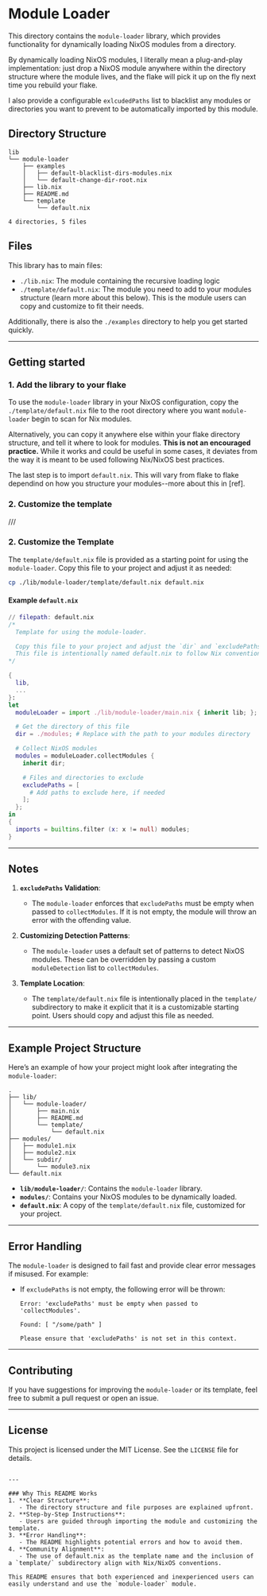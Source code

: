# Module Loader

This directory contains the `module-loader` library, which provides functionality for dynamically
loading NixOS modules from a directory.

By dynamically loading NixOS modules, I literally mean a plug-and-play implementation: just drop a
NixOS module anywhere within the directory structure where the module lives, and the flake will pick
it up on the fly next time you rebuild your flake.

I also provide a configurable `exlcudedPaths` list to blacklist any modules or directories you want
to prevent to be automatically imported by this module.

## Directory Structure

```shell
lib
└── module-loader
    ├── examples
    │   ├── default-blacklist-dirs-modules.nix
    │   └── default-change-dir-root.nix
    ├── lib.nix
    ├── README.md
    └── template
        └── default.nix

4 directories, 5 files
```

## Files

This library has to main files:
- `./lib.nix`: The module containing the recursive loading logic
- `./template/default.nix`: The module you need to add to your modules structure (learn more about this
below). This is the module users can copy and customize to fit their needs.

Additionally, there is also the `./examples` directory to help you get started quickly.

---

## Getting started

### 1. Add the library to your flake 

To use the `module-loader` library in your NixOS configuration, copy the `./template/default.nix` file to the root directory where you want `module-loader` begin to scan for Nix modules.

Alternatively, you can copy it anywhere else within your flake directory structure, and tell it where to look for modules. **This is not an encouraged practice.**
While it works and could be useful in some cases, it deviates from the way it is meant to be used following Nix/NixOS best practices. 

The last step is to import `default.nix`. This will vary from flake to flake dependind on how you
structure your modules--more about this in [ref]. 

### 2. Customize the template



///


### 2. Customize the Template

The `template/default.nix` file is provided as a starting point for using the `module-loader`. Copy this file to your project and adjust it as needed:

```bash
cp ./lib/module-loader/template/default.nix default.nix
```

#### Example `default.nix`
```nix
// filepath: default.nix
/*
  Template for using the module-loader.

  Copy this file to your project and adjust the `dir` and `excludePaths` as needed.
  This file is intentionally named default.nix to follow Nix conventions.
*/

{
  lib,
  ...
}:
let
  moduleLoader = import ./lib/module-loader/main.nix { inherit lib; };

  # Get the directory of this file
  dir = ./modules; # Replace with the path to your modules directory

  # Collect NixOS modules
  modules = moduleLoader.collectModules {
    inherit dir;

    # Files and directories to exclude
    excludePaths = [
      # Add paths to exclude here, if needed
    ];
  };
in
{
  imports = builtins.filter (x: x != null) modules;
}
```

---

## Notes

1. **`excludePaths` Validation**:
   - The `module-loader` enforces that `excludePaths` must be empty when passed to `collectModules`. If it is not empty, the module will throw an error with the offending value.

2. **Customizing Detection Patterns**:
   - The `module-loader` uses a default set of patterns to detect NixOS modules. These can be overridden by passing a custom `moduleDetection` list to `collectModules`.

3. **Template Location**:
   - The `template/default.nix` file is intentionally placed in the `template/` subdirectory to make it explicit that it is a customizable starting point. Users should copy and adjust this file as needed.

---

## Example Project Structure

Here’s an example of how your project might look after integrating the `module-loader`:

```
.
├── lib/
│   └── module-loader/
│       ├── main.nix
│       ├── README.md
│       └── template/
│           └── default.nix
├── modules/
│   ├── module1.nix
│   ├── module2.nix
│   └── subdir/
│       └── module3.nix
└── default.nix
```

- **`lib/module-loader/`**: Contains the `module-loader` library.
- **`modules/`**: Contains your NixOS modules to be dynamically loaded.
- **`default.nix`**: A copy of the `template/default.nix` file, customized for your project.

---

## Error Handling

The `module-loader` is designed to fail fast and provide clear error messages if misused. For example:
- If `excludePaths` is not empty, the following error will be thrown:
  ```
  Error: 'excludePaths' must be empty when passed to 'collectModules'.

  Found: [ "/some/path" ]

  Please ensure that 'excludePaths' is not set in this context.
  ```

---

## Contributing

If you have suggestions for improving the `module-loader` or its template, feel free to submit a pull request or open an issue.

---

## License

This project is licensed under the MIT License. See the `LICENSE` file for details.
```

---

### Why This README Works
1. **Clear Structure**:
   - The directory structure and file purposes are explained upfront.
2. **Step-by-Step Instructions**:
   - Users are guided through importing the module and customizing the template.
3. **Error Handling**:
   - The README highlights potential errors and how to avoid them.
4. **Community Alignment**:
   - The use of default.nix as the template name and the inclusion of a `template/` subdirectory align with Nix/NixOS conventions.

This README ensures that both experienced and inexperienced users can easily understand and use the `module-loader` module.